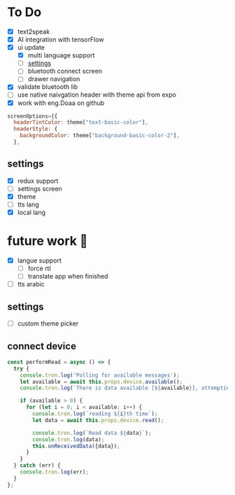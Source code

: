 # To Do

- [x] text2speak
- [x] AI integration with tensorFlow
- [x] ui update
  - [x] multi language support
  - [ ] [settings](#settings)
  - [ ] bluetooth connect screen
  - [ ] drawer navigation
- [x] validate bluetooth lib
- [ ] use native naivgation header with theme api from expo
- [x] work with eng.Doaa on github

```js
screenOptions={{
  headerTintColor: theme["text-basic-color"],
  headerStyle: {
    backgroundColor: theme["background-basic-color-2"],
  },
```

## settings

- [x] redux support
- [ ] settings screen
- [x] theme
- [ ] tts lang
- [x] local lang

# future work :rocket:

- [x] langue support
  - [ ] force rtl
  - [ ] translate app when finished
- [ ] tts arabic

## settings

- [ ] custom theme picker

## connect device

```js
const performRead = async () => {
  try {
    console.tron.log('Polling for available messages');
    let available = await this.props.device.available();
    console.tron.log(`There is data available [${available}], attempting read`);

    if (available > 0) {
      for (let i = 0; i < available; i++) {
        console.tron.log(`reading ${i}th time`);
        let data = await this.props.device.read();

        console.tron.log(`Read data ${data}`);
        console.tron.log(data);
        this.onReceivedData({data});
      }
    }
  } catch (err) {
    console.tron.log(err);
  }
};
```
